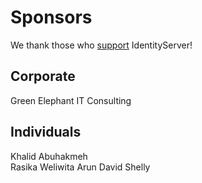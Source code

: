 # Sponsors

We thank those who [support](https://www.patreon.com/identityserver) IdentityServer!

## Corporate

Green Elephant IT Consulting

## Individuals

Khalid Abuhakmeh  
Rasika Weliwita
Arun David Shelly
